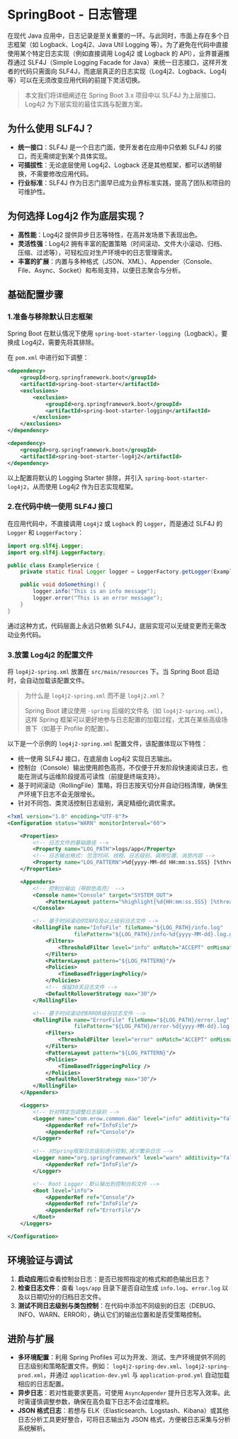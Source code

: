 # SpringBoot - 日志管理

在现代 Java 应用中，日志记录是至关重要的一环。与此同时，市面上存在多个日志框架（如 Logback、Log4j2、Java Util Logging 等）。为了避免在代码中直接使用某个特定日志实现（例如直接调用 Log4j2 或 Logback 的 API），业界普遍推荐通过 SLF4J（Simple Logging Facade for Java）来统一日志接口，这样开发者的代码只需面向 SLF4J，而底层真正的日志实现（Log4j2、Logback、Log4j等）可以在无须改变应用代码的前提下灵活切换。

> 本文我们将详细阐述在 Spring Boot 3.x 项目中以 SLF4J 为上层接口、Log4j2 为下层实现的最佳实践与配置方案。

## 为什么使用 SLF4J？

* **统一接口**：SLF4J 是一个日志门面，使开发者在应用中只依赖 SLF4J 的接口，而无需绑定到某个具体实现。
* **可插拔性**：无论底层使用 Log4j2、Logback 还是其他框架，都可以透明替换，不需要修改应用代码。
* **行业标准**：SLF4J 作为日志门面早已成为业界标准实践，提高了团队和项目的可维护性。

## 为何选择 Log4j2 作为底层实现？

* **高性能**：Log4j2 提供异步日志等特性，在高并发场景下表现出色。
* **灵活性强**：Log4j2 拥有丰富的配置策略（时间滚动、文件大小滚动、归档、压缩、过滤等），可轻松应对生产环境中的日志管理需求。
* **丰富的扩展**：内置与多种格式（JSON、XML）、Appender（Console、File、Async、Socket）和布局支持，以便日志聚合与分析。

## 基础配置步骤

### 1.准备与移除默认日志框架

Spring Boot 在默认情况下使用 `spring-boot-starter-logging`（Logback）。要换成 Log4j2，需要先将其排除。

在 `pom.xml` 中进行如下调整：

```xml
<dependency>
    <groupId>org.springframework.boot</groupId>
    <artifactId>spring-boot-starter</artifactId>
    <exclusions>
        <exclusion>
            <groupId>org.springframework.boot</groupId>
            <artifactId>spring-boot-starter-logging</artifactId>
        </exclusion>
    </exclusions>
</dependency>

<dependency>
    <groupId>org.springframework.boot</groupId>
    <artifactId>spring-boot-starter-log4j2</artifactId>
</dependency>
```

以上配置将默认的 Logging Starter 排除，并引入 `spring-boot-starter-log4j2`，从而使用 Log4j2 作为日志实现框架。

### 2.在代码中统一使用 SLF4J 接口

在应用代码中，不直接调用 `Log4j2` 或 `Logback` 的 `Logger`，而是通过 SLF4J 的 `Logger` 和 `LoggerFactory`：

```java
import org.slf4j.Logger;
import org.slf4j.LoggerFactory;

public class ExampleService {
    private static final Logger logger = LoggerFactory.getLogger(ExampleService.class);

    public void doSomething() {
        logger.info("This is an info message");
        logger.error("This is an error message");
    }
}
```

通过这种方式，代码层面上永远只依赖 SLF4J，底层实现可以无缝变更而无需改动业务代码。

### 3.放置 Log4j2 的配置文件

将 `log4j2-spring.xml` 放置在 `src/main/resources` 下。当 Spring Boot 启动时，会自动加载该配置文件。

> 为什么是 `log4j2-spring.xml` 而不是 `log4j2.xml`？
>
> Spring Boot 建议使用 `-spring` 后缀的文件名（如 `log4j2-spring.xml`），这样 Spring 框架可以更好地参与日志配置的加载过程，尤其在某些高级场景下（如基于 Profile 的配置）。

以下是一个示例的 `log4j2-spring.xml` 配置文件，该配置体现以下特性：

* 统一使用 SLF4J 接口，在底层由 Log4j2 实现日志输出。
* 控制台（Console）输出使用颜色高亮，不仅便于开发阶段快速阅读日志，也能在测试与运维阶段提高可读性（前提是终端支持）。
* 基于时间滚动（RollingFile）策略，将日志按天切分并自动归档清理，确保生产环境下日志不会无限增长。
* 针对不同包、类灵活控制日志级别，满足精细化调优需求。

```xml
<?xml version="1.0" encoding="UTF-8"?>
<Configuration status="WARN" monitorInterval="60">

    <Properties>
        <!-- 日志文件的基础路径 -->
        <Property name="LOG_PATH">logs/app</Property>
        <!-- 日志输出格式: 包含时间、线程、日志级别、调用位置、消息内容 -->
        <Property name="LOG_PATTERN">%d{yyyy-MM-dd HH:mm:ss.SSS} [%thread] %-5level %logger{36} - [%method:%line] - %msg%n</Property>
    </Properties>

    <Appenders>
        <!-- 控制台输出（带颜色高亮） -->
        <Console name="Console" target="SYSTEM_OUT">
            <PatternLayout pattern="%highlight{%d{HH:mm:ss.SSS} [%thread] %-5level %logger{36} - %msg%n}{FATAL=red bright,BOLDERROR=red,ERROR=red,BOLDWARN=yellow bold,WARN=yellow,BOLDINFO=green bold,INFO=green,BOLDDEBUG=cyan bold,DEBUG=cyan,BOLDTRACE=black bold,TRACE=black}"/>
        </Console>

        <!-- 基于时间滚动的INFO及以上级别日志文件 -->
        <RollingFile name="InfoFile" fileName="${LOG_PATH}/info.log" 
                     filePattern="${LOG_PATH}/info-%d{yyyy-MM-dd}.log.gz">
            <Filters>
                <ThresholdFilter level="info" onMatch="ACCEPT" onMismatch="DENY"/>
            </Filters>
            <PatternLayout pattern="${LOG_PATTERN}"/>
            <Policies>
                <TimeBasedTriggeringPolicy/>
            </Policies>
            <!-- 保留30天日志文件 -->
            <DefaultRolloverStrategy max="30"/>
        </RollingFile>

        <!-- 基于时间滚动的ERROR级别日志文件 -->
        <RollingFile name="ErrorFile" fileName="${LOG_PATH}/error.log"
                     filePattern="${LOG_PATH}/error-%d{yyyy-MM-dd}.log.gz">
            <Filters>
                <ThresholdFilter level="error" onMatch="ACCEPT" onMismatch="DENY"/>
            </Filters>
            <PatternLayout pattern="${LOG_PATTERN}"/>
            <Policies>
                <TimeBasedTriggeringPolicy />
            </Policies>
            <DefaultRolloverStrategy max="30"/>
        </RollingFile>
    </Appenders>

    <Loggers>
        <!-- 针对特定包调整日志级别 -->
        <Logger name="com.erow.common.dao" level="info" additivity="false">
            <AppenderRef ref="InfoFile"/>
            <AppenderRef ref="Console"/>
        </Logger>

        <!-- 对Spring框架日志级别进行控制,减少繁杂日志 -->
        <Logger name="org.springframework" level="warn" additivity="false">
            <AppenderRef ref="InfoFile"/>
        </Logger>

        <!-- Root Logger：默认输出到控制台和文件 -->
        <Root level="info">
            <AppenderRef ref="Console"/>
            <AppenderRef ref="InfoFile"/>
            <AppenderRef ref="ErrorFile"/>
        </Root>
    </Loggers>

</Configuration>
```

## 环境验证与调试

1. **启动应用**后查看控制台日志：是否已按照指定的格式和颜色输出日志？
2. **检查日志文件**：查看 `logs/app` 目录下是否自动生成 `info.log`、`error.log` 以及以日期切分的归档日志文件。
3. **测试不同日志级别与类包控制**：在代码中添加不同级别的日志（DEBUG、INFO、WARN、ERROR），确认它们的输出位置和是否受策略控制。

## 进阶与扩展

* **多环境配置**：利用 Spring Profiles 可以为开发、测试、生产环境提供不同的日志级别和策略配置文件。例如：
  `log4j2-spring-dev.xml`、`log4j2-spring-prod.xml`，并通过 `application-dev.yml` 与 `application-prod.yml` 自动加载相应的日志配置。
* **异步日志**：若对性能要求更高，可使用 `AsyncAppender` 提升日志写入效率。此时需谨慎调整参数，确保在高负载下日志不会过度堆积。
* **JSON 格式日志**：若想与 ELK（Elasticsearch、Logstash、Kibana）或其他日志分析工具更好整合，可将日志输出为 JSON 格式，方便被日志采集与分析系统解析。